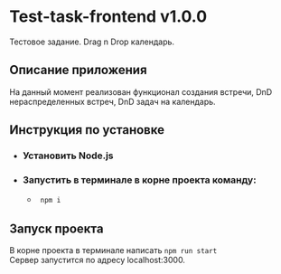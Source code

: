 # Test-task-frontend v1.0.0
Тестовое задание. Drag n Drop календарь.  
## Описание приложения
На данный момент реализован функционал создания встречи, DnD нераспределенных встреч, DnD задач на календарь.
## Инструкция по установке 
* ### Установить Node.js
* ### Запустить в терминале в корне проекта команду:
    * ```bash
       npm i
      ```
## Запуск проекта
В корне проекта в терминале написать `npm run start`  
Сервер запустится по адресу localhost:3000.